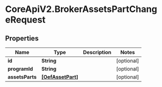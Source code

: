 # CoreApiV2.BrokerAssetsPartChangeRequest

## Properties
Name | Type | Description | Notes
------------ | ------------- | ------------- | -------------
**id** | **String** |  | [optional] 
**programId** | **String** |  | [optional] 
**assetsParts** | [**[OefAssetPart]**](OefAssetPart.md) |  | [optional] 


